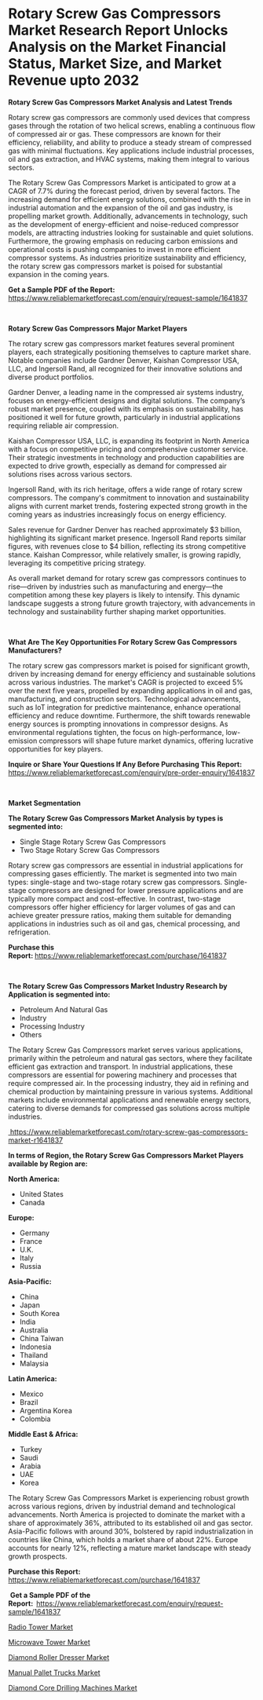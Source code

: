 <p><h1>Rotary Screw Gas Compressors Market Research Report Unlocks Analysis on the Market Financial Status, Market Size, and Market Revenue upto 2032</h1></p><p><strong>Rotary Screw Gas Compressors Market Analysis and Latest Trends</strong></p>
<p><p>Rotary screw gas compressors are commonly used devices that compress gases through the rotation of two helical screws, enabling a continuous flow of compressed air or gas. These compressors are known for their efficiency, reliability, and ability to produce a steady stream of compressed gas with minimal fluctuations. Key applications include industrial processes, oil and gas extraction, and HVAC systems, making them integral to various sectors.</p><p>The Rotary Screw Gas Compressors Market is anticipated to grow at a CAGR of 7.7% during the forecast period, driven by several factors. The increasing demand for efficient energy solutions, combined with the rise in industrial automation and the expansion of the oil and gas industry, is propelling market growth. Additionally, advancements in technology, such as the development of energy-efficient and noise-reduced compressor models, are attracting industries looking for sustainable and quiet solutions. Furthermore, the growing emphasis on reducing carbon emissions and operational costs is pushing companies to invest in more efficient compressor systems. As industries prioritize sustainability and efficiency, the rotary screw gas compressors market is poised for substantial expansion in the coming years.</p></p>
<p><strong>Get a Sample PDF of the Report:&nbsp;</strong> <a href="https://www.reliablemarketforecast.com/enquiry/request-sample/1641837?utm_campaign=1885&utm_medium=2&utm_source=Github&utm_content=ia&utm_term=11042025&utm_id=rotary-screw-gas-compressors">https://www.reliablemarketforecast.com/enquiry/request-sample/1641837</a></p>
<p>&nbsp;</p>
<p><strong>Rotary Screw Gas Compressors Major Market Players</strong></p>
<p><p>The rotary screw gas compressors market features several prominent players, each strategically positioning themselves to capture market share. Notable companies include Gardner Denver, Kaishan Compressor USA, LLC, and Ingersoll Rand, all recognized for their innovative solutions and diverse product portfolios.</p><p>Gardner Denver, a leading name in the compressed air systems industry, focuses on energy-efficient designs and digital solutions. The company’s robust market presence, coupled with its emphasis on sustainability, has positioned it well for future growth, particularly in industrial applications requiring reliable air compression.</p><p>Kaishan Compressor USA, LLC, is expanding its footprint in North America with a focus on competitive pricing and comprehensive customer service. Their strategic investments in technology and production capabilities are expected to drive growth, especially as demand for compressed air solutions rises across various sectors.</p><p>Ingersoll Rand, with its rich heritage, offers a wide range of rotary screw compressors. The company's commitment to innovation and sustainability aligns with current market trends, fostering expected strong growth in the coming years as industries increasingly focus on energy efficiency.</p><p>Sales revenue for Gardner Denver has reached approximately $3 billion, highlighting its significant market presence. Ingersoll Rand reports similar figures, with revenues close to $4 billion, reflecting its strong competitive stance. Kaishan Compressor, while relatively smaller, is growing rapidly, leveraging its competitive pricing strategy.</p><p>As overall market demand for rotary screw gas compressors continues to rise—driven by industries such as manufacturing and energy—the competition among these key players is likely to intensify. This dynamic landscape suggests a strong future growth trajectory, with advancements in technology and sustainability further shaping market opportunities.</p></p>
<p>&nbsp;</p>
<p><strong>What Are The Key Opportunities For Rotary Screw Gas Compressors Manufacturers?</strong></p>
<p><p>The rotary screw gas compressors market is poised for significant growth, driven by increasing demand for energy efficiency and sustainable solutions across various industries. The market's CAGR is projected to exceed 5% over the next five years, propelled by expanding applications in oil and gas, manufacturing, and construction sectors. Technological advancements, such as IoT integration for predictive maintenance, enhance operational efficiency and reduce downtime. Furthermore, the shift towards renewable energy sources is prompting innovations in compressor designs. As environmental regulations tighten, the focus on high-performance, low-emission compressors will shape future market dynamics, offering lucrative opportunities for key players.</p></p>
<p><strong>Inquire or Share Your Questions If Any Before Purchasing This Report:</strong> <a href="https://www.reliablemarketforecast.com/enquiry/pre-order-enquiry/1641837?utm_campaign=1885&utm_medium=2&utm_source=Github&utm_content=ia&utm_term=11042025&utm_id=rotary-screw-gas-compressors">https://www.reliablemarketforecast.com/enquiry/pre-order-enquiry/1641837</a></p>
<p>&nbsp;</p>
<p><strong>Market Segmentation</strong></p>
<p><strong>The Rotary Screw Gas Compressors Market Analysis by types is segmented into:</strong></p>
<p><ul><li>Single Stage Rotary Screw Gas Compressors</li><li>Two Stage Rotary Screw Gas Compressors</li></ul></p>
<p><p>Rotary screw gas compressors are essential in industrial applications for compressing gases efficiently. The market is segmented into two main types: single-stage and two-stage rotary screw gas compressors. Single-stage compressors are designed for lower pressure applications and are typically more compact and cost-effective. In contrast, two-stage compressors offer higher efficiency for larger volumes of gas and can achieve greater pressure ratios, making them suitable for demanding applications in industries such as oil and gas, chemical processing, and refrigeration.</p></p>
<p><strong>Purchase this Report:&nbsp;</strong><a href="https://www.reliablemarketforecast.com/purchase/1641837?utm_campaign=1885&utm_medium=2&utm_source=Github&utm_content=ia&utm_term=11042025&utm_id=rotary-screw-gas-compressors">https://www.reliablemarketforecast.com/purchase/1641837</a></p>
<p>&nbsp;</p>
<p><strong>The Rotary Screw Gas Compressors Market Industry Research by Application is segmented into:</strong></p>
<p><ul><li>Petroleum And Natural Gas</li><li>Industry</li><li>Processing Industry</li><li>Others</li></ul></p>
<p><p>The Rotary Screw Gas Compressors market serves various applications, primarily within the petroleum and natural gas sectors, where they facilitate efficient gas extraction and transport. In industrial applications, these compressors are essential for powering machinery and processes that require compressed air. In the processing industry, they aid in refining and chemical production by maintaining pressure in various systems. Additional markets include environmental applications and renewable energy sectors, catering to diverse demands for compressed gas solutions across multiple industries.</p></p>
<p><a href="https://www.reliablemarketforecast.com/rotary-screw-gas-compressors-market-r1641837?utm_campaign=1885&utm_medium=2&utm_source=Github&utm_content=ia&utm_term=11042025&utm_id=rotary-screw-gas-compressors">&nbsp;https://www.reliablemarketforecast.com/rotary-screw-gas-compressors-market-r1641837</a></p>
<p><strong>In terms of Region, the Rotary Screw Gas Compressors Market Players available by Region are:</strong></p>
<p>
    <p> <strong> North America: </strong>
        <ul>
            <li>United States</li>
            <li>Canada</li>
        </ul>
        </p> 
    <p> <strong> Europe: </strong>
        <ul>
            <li>Germany</li>
            <li>France</li>
            <li>U.K.</li>
            <li>Italy</li>
            <li>Russia</li>
        </ul>
        </p> 
    <p> <strong> Asia-Pacific: </strong>
        <ul>
            <li>China</li>
            <li>Japan</li>
            <li>South Korea</li>
            <li>India</li>
            <li>Australia</li>
            <li>China Taiwan</li>
            <li>Indonesia</li>
            <li>Thailand</li>
            <li>Malaysia</li>
        </ul>
        </p> 
    <p> <strong> Latin America: </strong>
        <ul>
            <li>Mexico</li>
            <li>Brazil</li>
            <li>Argentina Korea</li>
            <li>Colombia</li>
        </ul>
        </p> 
    <p> <strong> Middle East & Africa: </strong>
        <ul>
            <li>Turkey</li>
            <li>Saudi</li>
            <li>Arabia</li>
            <li>UAE</li>
            <li>Korea</li>
        </ul>
    </p>
    </p>
<p><p>The Rotary Screw Gas Compressors Market is experiencing robust growth across various regions, driven by industrial demand and technological advancements. North America is projected to dominate the market with a share of approximately 36%, attributed to its established oil and gas sector. Asia-Pacific follows with around 30%, bolstered by rapid industrialization in countries like China, which holds a market share of about 22%. Europe accounts for nearly 12%, reflecting a mature market landscape with steady growth prospects.</p></p>
<p><strong>Purchase this Report: </strong><a href="https://www.reliablemarketforecast.com/purchase/1641837?utm_campaign=1885&utm_medium=2&utm_source=Github&utm_content=ia&utm_term=11042025&utm_id=rotary-screw-gas-compressors">https://www.reliablemarketforecast.com/purchase/1641837</a></p>
<p>&nbsp;<strong>Get a Sample PDF of the Report:&nbsp;&nbsp;</strong><a href="https://www.reliablemarketforecast.com/enquiry/request-sample/1641837?utm_campaign=1885&utm_medium=2&utm_source=Github&utm_content=ia&utm_term=11042025&utm_id=rotary-screw-gas-compressors">https://www.reliablemarketforecast.com/enquiry/request-sample/1641837</a></p>
<p><strong></strong></p>
<p><p><a href="https://github.com/jaspartatin/Market-Research-Report-List-1/blob/main/radio-tower-market.md?utm_campaign=1885&utm_medium=2&utm_source=Github&utm_content=ia&utm_term=11042025&utm_id=rotary-screw-gas-compressors">Radio Tower Market</a></p><p><a href="https://github.com/alefermeivys/Market-Research-Report-List-1/blob/main/microwave-tower-market.md?utm_campaign=1885&utm_medium=2&utm_source=Github&utm_content=ia&utm_term=11042025&utm_id=rotary-screw-gas-compressors">Microwave Tower Market</a></p><p><a href="https://github.com/spehnluenaru/Market-Research-Report-List-1/blob/main/diamond-roller-dresser-market.md?utm_campaign=1885&utm_medium=2&utm_source=Github&utm_content=ia&utm_term=11042025&utm_id=rotary-screw-gas-compressors">Diamond Roller Dresser Market</a></p><p><a href="https://github.com/toghojbeinta/Market-Research-Report-List-1/blob/main/manual-pallet-trucks-market.md?utm_campaign=1885&utm_medium=2&utm_source=Github&utm_content=ia&utm_term=11042025&utm_id=rotary-screw-gas-compressors">Manual Pallet Trucks Market</a></p><p><a href="https://github.com/kluviabolofo/Market-Research-Report-List-1/blob/main/diamond-core-drilling-machines-market.md?utm_campaign=1885&utm_medium=2&utm_source=Github&utm_content=ia&utm_term=11042025&utm_id=rotary-screw-gas-compressors">Diamond Core Drilling Machines Market</a></p></p>